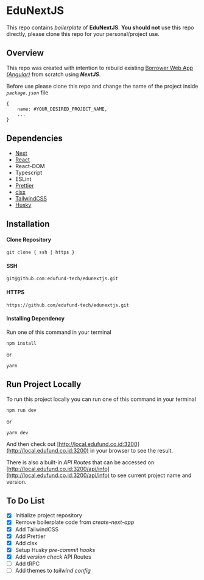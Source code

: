# EduNextJS

This repo contains _boilerplate_ of **EduNextJS**. **You should not** use this repo directly, please clone this repo for your personal/project use.

## Overview

This repo was created with intention to rebuild existing [Borrower Web App _(Angular)_](https://edufund.co.id) from scratch using **_NextJS_**.

Before use please clone this repo and change the name of the project inside _`package.json`_ file

```
{
	name: #YOUR_DESIRED_PROJECT_NAME,
	...
}
```

## Dependencies

- [Next](https://nextjs.org/)
- [React](https://reactjs.org/)
- React-DOM
- Typescript
- ESLint
- [Prettier](https://prettier.io/)
- [clsx](https://github.com/lukeed/clsx)
- [TailwindCSS](https://tailwindcss.com/)
- [Husky](https://typicode.github.io/husky)

## Installation

#### Clone Repository

```
git clone { ssh | https }
```

#### SSH

```
git@github.com:edufund-tech/edunextjs.git
```

#### HTTPS

```
https://github.com/edufund-tech/edunextjs.git
```

#### Installing Dependency

Run one of this command in your terminal

```
npm install
```

or

```
yarn
```

## Run Project Locally

To run this project locally you can run one of this command in your terminal

```
npm run dev
```

or

```
yarn dev
```

And then check out [http://local.edufund.co.id:3200](http://local.edufund.co.id:3200) in your browser to see the result.

There is also a built-in _API Routes_ that can be accessed on [http://local.edufund.co.id:3200/api/info](http://local.edufund.co.id:3200/api/info) to see current project name and version.

## To Do List

- [x] Initialize project repository
- [x] Remove boilerplate code from _create-next-app_
- [x] Add TailwindCSS
- [x] Add Prettier
- [x] Add clsx
- [x] Setup Husky _pre-commit hooks_
- [x] Add _version check_ API Routes
- [ ] Add tRPC
- [ ] Add themes to _tailwind config_

